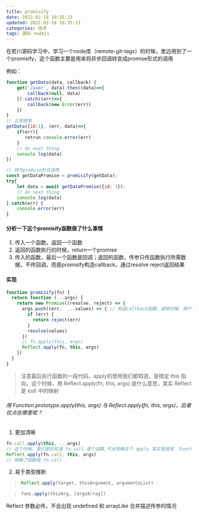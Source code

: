 ```yaml
---
title: promisify
date: 2022-02-18 10:35:13
updated: 2022-02-18 10:35:13
categories: 技术
tags: 源码 nodejs
---
```


在若川源码学习中，学习一个node库（remote-git-tags）的时候，里边用到了一个promisify，这个函数主要是用来将异步回调转变成promise形式的调用

例如：

```js
function getData(data, callback) {
    get('/user', data).then((data)=>{
        callback(null, data)
    }).catch((err)=>{
        callback(new Error(err))
    })
}
// 正常使用
getData({id:1}, (err, data)=>{
    if(err){
       retrun console.error(err)
    }
    // do next thing
    console.log(data)
})

// 转为promise形式调用
const getDataPromise = promisify(getData);
try{
    let data = await getDataPromise({id: 1});
    // do next thing
    console.log(data) 
} catch(err) {
    console.error(err)
}

```

#### 分析一下这个promisify函数做了什么事情

1. 传入一个函数，返回一个函数
2. 返回的函数执行的时候，return一个promise
3. 传入的函数，最后一个函数是回调；返回的函数，传参只传函数执行所需数据，不传回调，而是promisify构造callback，通过resolve reject返回结果

#### 实现

```js
function promisify(fn) {
  return function (...args) {
    return new Promise((resolve, reject) => {
      args.push((err,  ...values) => { // 构造callback函数，调用时候，用户不需要传callback，但是传入的函数fn是需要在函数形参中声明最后一个是callback，并且调用
        if (err) {
          return reject(err)
        }
        resolve(values)
      })
      // fn.apply(this, args)
      Reflect.apply(fn, this, args)
    })
  }
}
```

> 注意最后执行函数的一段代码，apply的使用我们都知道，是绑定 this 指向，这个时候，用 Reflect.apply(fn, this, args) 是什么意思，其实 Reflect 是 es6 中的映射

###### 用 Function.prototype.apply(this, args) 与 Reflect.apply(fn, this, args)，后者优点在哪里呢？

1. 更加清晰

```js
fn.call.apply(this, ...args)
// 这个时候，我们是否知道 fn.call 是个函数,不太明确这个 apply 其实是调用  Function.prototype 上的 apply
Reflect.apply(fn.call, this, args)
// 明确了函数是 fn.call
```

2. 易于类型推断

> ```js
> Reflect.apply(target, thisArgument, argumentsList)
> ```

> ```js
> func.apply(thisArg, [argsArray])
> ```

Reflect 参数必传，不会出现 undefined 和 arrayLike 合并描述传参的情况
